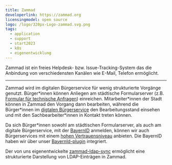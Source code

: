 ```yaml
---
title: Zammad
developerlink: https://zammad.org
licensingmodel: open source
logo: /logo/320px-Logo-zammad.svg.png
tags:
  - application
  - support
  - start2023
  - k8s
  - eigenentwicklung
---
```


Zammad ist ein freies Helpdesk- bzw. Issue-Tracking-System das die Anbindung von verschiedensten Kanälen wie E-Mail, Telefon ermöglicht.

---

Zammad wird im digitalen Bürgerservice für wenig strukturierte Vorgänge genutzt.
Bürger\*innen können Anliegen am städtische Formularserver (z.B. [Formular für technische Anfragen](https://service.muenchen.de/intelliform/forms/01/01/01/supportformular/index)) einreichen.
Mitarbeiter\*innen der Stadt können in Zammad den Vorgang dann bearbeiten, während die Bürger\*innen im [digtalen Bürgerservice](https://stadt.muenchen.de/buergerservice/anliegen/detailAnliegen.html) den Bearbeitungsstand einsehen und mit den Sachbearbeiter\*innen in Kontakt treten können.

Da sich Bürger\*innen sowohl am städtischen Formularserver, als auch am digitale Bürgerservice, mit der [BayernID](https://id.bayernportal.de/de/) anmelden, können wir auch Bürgerservices mit einem [hohen Vertrauensniveau](https://www.bsi.bund.de/DE/Themen/Oeffentliche-Verwaltung/eIDAS-Verordnung/Elektronische-Identifizierung/elektronische-identifizierung_node.html) anbieten.
Die BayernID haben wir über unser [BayernId-plugin](./bayernid-plugin.html) integriert.

Der von uns eigenentwickelte [zammad-ldap-sync](https://github.com/it-at-m/zammad-ldap-sync) ermöglicht eine strukturierte Darstellung von LDAP-Einträgen in Zammad.
